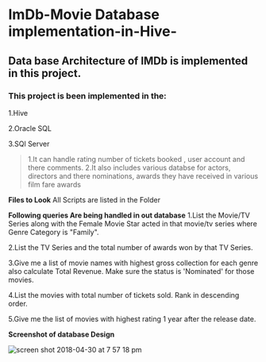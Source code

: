 # ImDb-Movie Database implementation-in-Hive-
## Data base Architecture of IMDb is implemented in this project.

### This project is been implemented in the:

1.Hive

2.Oracle SQL

3.SQl Server 

>1.It can handle rating number of tickets booked , user account and there comments.
2.It also includes various databse for actors, directors and there nominations, awards  they have received in various film fare awards 

**Files to Look**
All Scripts are listed in the Folder

**Following queries Are being handled in out database**
1.List the Movie/TV Series along with the Female Movie Star acted in that movie/tv series where Genre Category is "Family".

2.List the TV Series and the total number of awards won by that TV Series.

3.Give me a list of movie names with highest gross collection for each genre also calculate Total Revenue. Make sure the status is 'Nominated' for those movies.

4.List the movies with total number of tickets sold. Rank in descending order.

5.Give me the list of movies with highest rating 1 year after the release date.

**Screenshot of database Design**

![screen shot 2018-04-30 at 7 57 18 pm](https://user-images.githubusercontent.com/23444603/39455973-61cab540-4cb1-11e8-8051-a79c0de789d1.png)
